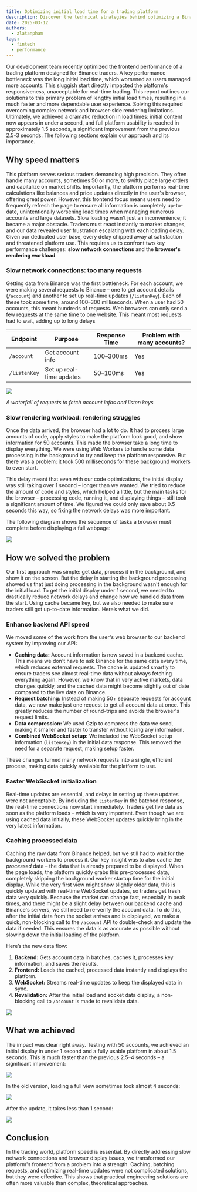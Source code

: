 ```yaml
---
title: Optimizing initial load time for a trading platform
description: Discover the technical strategies behind optimizing a Binance trading platform, reducing initial load times to under 1 second for enhanced trader productivity.
date: 2025-03-12
authors:
  - zlatanpham
tags:
  - fintech
  - performance
---
```


Our development team recently optimized the frontend performance of a trading platform designed for Binance traders. A key performance bottleneck was the long initial load time, which worsened as users managed more accounts. This sluggish start directly impacted the platform's responsiveness, unacceptable for real-time trading. This report outlines our solutions to this primary problem of lengthy initial load times, resulting in a much faster and more dependable user experience. Solving this required overcoming complex network and browser-side rendering limitations. Ultimately, we achieved a dramatic reduction in load times: initial content now appears in under a second, and full platform usability is reached in approximately 1.5 seconds, a significant improvement from the previous 2.5-3 seconds. The following sections explain our approach and its importance.

## Why speed matters

This platform serves serious traders demanding high precision. They often handle many accounts, sometimes 50 or more, to swiftly place large orders and capitalize on market shifts. Importantly, the platform performs real-time calculations like balances and price updates directly in the user's browser, offering great power. However, this frontend focus means users need to frequently refresh the page to ensure all information is completely up-to-date, unintentionally worsening load times when managing numerous accounts and large datasets. Slow loading wasn't just an inconvenience; it became a major obstacle. Traders must react instantly to market changes, and our data revealed user frustration escalating with each loading delay. Given our dedicated user base, every delay chipped away at satisfaction and threatened platform use. This requires us to confront two key performance challenges: **slow network connections** and the **browser's rendering workload**.

### Slow network connections: too many requests

Getting data from Binance was the first bottleneck. For each account, we were making several requests to Binance – one to get account details (`/account`) and another to set up real-time updates (`/listenKey`). Each of these took some time, around 100–300 milliseconds. When a user had 50 accounts, this meant hundreds of requests. Web browsers can only send a few requests at the same time to one website. This meant most requests had to wait, adding up to long delays

| **Endpoint** | **Purpose**              | **Response Time** | **Problem with many accounts?** |
| ------------ | ------------------------ | ----------------- | ------------------------------- |
| `/account`   | Get account info         | 100–300ms         | Yes                             |
| `/listenKey` | Set up real-time updates | 50–100ms          | Yes                             |

![](assets/nn-init-load-many-requests.webp)

_A waterfall of requests to fetch account infos and listen keys_

### Slow rendering workload: rendering struggles

Once the data arrived, the browser had a lot to do. It had to process large amounts of code, apply styles to make the platform look good, and show information for 50 accounts. This made the browser take a long time to display everything. We were using Web Workers to handle some data processing in the background to try and keep the platform responsive. But there was a problem: it took 500 milliseconds for these background workers to even start.

This delay meant that even with our code optimizations, the initial display was still taking over 1 second – longer than we wanted. We tried to reduce the amount of code and styles, which helped a little, but the main tasks for the browser – processing code, running it, and displaying things – still took a significant amount of time. We figured we could only save about 0.5 seconds this way, so fixing the network delays was more important.

The following diagram shows the sequence of tasks a browser must complete before displaying a full webpage:

![](assets/nn-init-load-old-flow.webp)

## How we solved the problem

Our first approach was simple: get data, process it in the background, and show it on the screen. But the delay in starting the background processing showed us that just doing processing in the background wasn't enough for the initial load. To get the initial display under 1 second, we needed to drastically reduce network delays and change how we handled data from the start. Using cache became key, but we also needed to make sure traders still got up-to-date information. Here’s what we did.

### Enhance backend API speed

We moved some of the work from the user's web browser to our backend system by improving our API:

- **Caching data:** Account information is now saved in a backend cache. This means we don't have to ask Binance for the same data every time, which reduces external requests. The cache is updated smartly to ensure traders see almost real-time data without always fetching everything again. However, we know that in very active markets, data changes quickly, and the cached data might become slightly out of date compared to the live data on Binance.
- **Request batching:** Instead of making 50+ separate requests for account data, we now make just one request to get all account data at once. This greatly reduces the number of round-trips and avoids the browser's request limits.
- **Data compression:** We used Gzip to compress the data we send, making it smaller and faster to transfer without losing any information.
- **Combined WebSocket setup:** We included the WebSocket setup information (`listenKey`) in the initial data response. This removed the need for a separate request, making setup faster.

These changes turned many network requests into a single, efficient process, making data quickly available for the platform to use.

### Faster WebSocket initialization

Real-time updates are essential, and delays in setting up these updates were not acceptable. By including the `listenKey` in the batched response, the real-time connections now start immediately. Traders get live data as soon as the platform loads – which is very important. Even though we are using cached data initially, these WebSocket updates quickly bring in the very latest information.

### Caching processed data

Caching the raw data from Binance helped, but we still had to wait for the background workers to process it. Our key insight was to also cache the _processed_ data – the data that is already prepared to be displayed. When the page loads, the platform quickly grabs this pre-processed data, completely skipping the background worker startup time for the initial display. While the very first view might show slightly older data, this is quickly updated with real-time WebSocket updates, so traders get fresh data very quickly. Because the market can change fast, especially in peak times, and there might be a slight delay between our backend cache and Binance's servers, we still need to re-verify the account data. To do this, after the initial data from the socket arrives and is displayed, we make a quick, non-blocking call to the `/account` API to double-check and update the data if needed. This ensures the data is as accurate as possible without slowing down the initial loading of the platform.

Here’s the new data flow:

1. **Backend:** Gets account data in batches, caches it, processes key information, and saves the results.
2. **Frontend:** Loads the cached, processed data instantly and displays the platform.
3. **WebSocket:** Streams real-time updates to keep the displayed data in sync.
4. **Revalidation:** After the initial load and socket data display, a non-blocking call to `/account` is made to revalidate data.

![](assets/nn-load-init-change-flow.webp)

## What we achieved

The impact was clear right away. Testing with 50 accounts, we achieved an initial display in under 1 second and a fully usable platform in about 1.5 seconds. This is much faster than the previous 2.5–4 seconds – a significant improvement:

![](assets/nn-init-load-comparison.gif)

In the old version, loading a full view sometimes took almost 4 seconds:

![](assets/nn-init-load-before.gif)

After the update, it takes less than 1 second:

![](assets/nn-init-load-after.gif)

## **Conclusion**

In the trading world, platform speed is essential. By directly addressing slow network connections and browser display issues, we transformed our platform's frontend from a problem into a strength. Caching, batching requests, and optimizing real-time updates were not complicated solutions, but they were effective. This shows that practical engineering solutions are often more valuable than complex, theoretical approaches.
